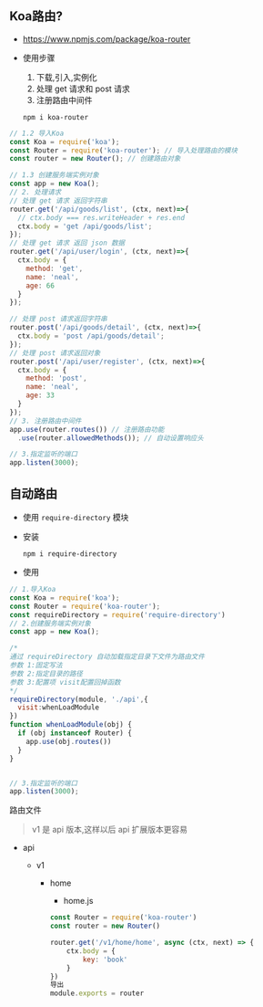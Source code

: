 ## Koa路由?

- https://www.npmjs.com/package/koa-router

- 使用步骤

  1. 下载,引入,实例化
  2. 处理 get 请求和 post 请求
  3. 注册路由中间件

  ```shell
  npm i koa-router
  ```

  

```js
// 1.2 导入Koa
const Koa = require('koa');
const Router = require('koa-router'); // 导入处理路由的模块
const router = new Router(); // 创建路由对象

// 1.3 创建服务端实例对象
const app = new Koa();
// 2. 处理请求
// 处理 get 请求 返回字符串
router.get('/api/goods/list', (ctx, next)=>{
  // ctx.body === res.writeHeader + res.end
  ctx.body = 'get /api/goods/list'; 
});
// 处理 get 请求 返回 json 数据
router.get('/api/user/login', (ctx, next)=>{
  ctx.body = {
    method: 'get',
    name: 'neal',
    age: 66
  }
});

// 处理 post 请求返回字符串
router.post('/api/goods/detail', (ctx, next)=>{
  ctx.body = 'post /api/goods/detail';
});
// 处理 post 请求返回对象
router.post('/api/user/register', (ctx, next)=>{
  ctx.body = {
    method: 'post',
    name: 'neal',
    age: 33
  }
});
// 3. 注册路由中间件
app.use(router.routes()) // 注册路由功能
  .use(router.allowedMethods()); // 自动设置响应头

// 3.指定监听的端口
app.listen(3000);
```



## 自动路由

- 使用 `require-directory` 模块

- 安装

  ```shell
  npm i require-directory
  ```

- 使用

```js
// 1.导入Koa
const Koa = require('koa');
const Router = require('koa-router');
const requireDirectory = require('require-directory')
// 2.创建服务端实例对象
const app = new Koa();

/*
通过 requireDirectory 自动加载指定目录下文件为路由文件
参数 1:固定写法
参数 2:指定目录的路径
参数 3:配置项 visit配置回掉函数
*/ 
requireDirectory(module, './api',{
  visit:whenLoadModule
})
function whenLoadModule(obj) {
  if (obj instanceof Router) {
    app.use(obj.routes())
  }
}


// 3.指定监听的端口
app.listen(3000);
```



路由文件

> v1 是 api 版本,这样以后 api 扩展版本更容易

- api

  - v1

    - home

      - home.js

      ```js
      const Router = require('koa-router')
      const router = new Router()
      
      router.get('/v1/home/home', async (ctx, next) => {
          ctx.body = {
              key: 'book'
          }
      })
      导出
      module.exports = router
      ```

    
